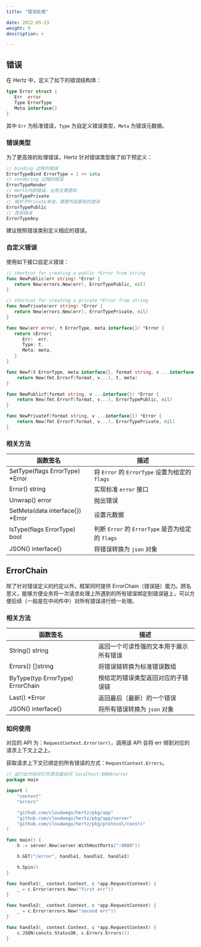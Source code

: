 ```yaml
---
title: "错误处理"

date: 2022-05-23
weight: 9
description: >

---
```


## 错误

在 Hertz 中，定义了如下的错误结构体：

```go
type Error struct {
   Err  error
   Type ErrorType
   Meta interface{}
}
```

其中 `Err` 为标准错误，`Type` 为自定义错误类型，`Meta` 为错误元数据。

### 错误类型

为了更高效的处理错误，Hertz 针对错误类型做了如下预定义：

```go
// binding 过程的错误
ErrorTypeBind ErrorType = 1 << iota
// rendering 过程的错误
ErrorTypeRender
// Hertz内部错误，业务无需感知
ErrorTypePrivate
// 相对于Private来说，需要外部感知的错误
ErrorTypePublic
// 其他错误
ErrorTypeAny
```

建议按照错误类别定义相应的错误。

### 自定义错误

使用如下接口自定义错误：

```go
// shortcut for creating a public *Error from string
func NewPublic(err string) *Error {
   return New(errors.New(err), ErrorTypePublic, nil)
}

// shortcut for creating a private *Error from string
func NewPrivate(err string) *Error {
   return New(errors.New(err), ErrorTypePrivate, nil)
}

func New(err error, t ErrorType, meta interface{}) *Error {
   return &Error{
      Err:  err,
      Type: t,
      Meta: meta,
   }
}

func Newf(t ErrorType, meta interface{}, format string, v ...interface{}) *Error {
	return New(fmt.Errorf(format, v...), t, meta)
}

func NewPublicf(format string, v ...interface{}) *Error {
	return New(fmt.Errorf(format, v...), ErrorTypePublic, nil)
}

func NewPrivatef(format string, v ...interface{}) *Error {
	return New(fmt.Errorf(format, v...), ErrorTypePrivate, nil)
}

```

### 相关方法

| 函数签名                         | 描述                                             |
| -------------------------------- | ------------------------------------------------ |
| SetType(flags ErrorType) *Error  | 将 `Error` 的 `ErrorType` 设置为给定的 `flags`   |
| Error() string                   | 实现标准 `error` 接口                            |
| Unwrap() error                   | 抛出错误                                         |
| SetMeta(data interface{}) *Error | 设置元数据                                       |
| IsType(flags ErrorType) bool     | 判断 `Error` 的 `ErrorType` 是否为给定的 `flags` |
| JSON() interface{}               | 将错误转换为 `json` 对象                           |

## ErrorChain

除了针对错误定义的约定以外，框架同时提供 ErrorChain（错误链）能力。顾名思义，能够方便业务将一次请求处理上所遇到的所有错误绑定到错误链上，可以方便后续（一般是在中间件中）对所有错误进行统一处理。

### 相关方法

| 函数签名                         | 描述                                   |
| -------------------------------- | -------------------------------------- |
| String() string                  | 返回一个可读性强的文本用于展示所有错误 |
| Errors() []string                | 将错误链转换为标准错误数组             |
| ByType(typ ErrorType) ErrorChain | 按给定的错误类型返回对应的子错误链     |
| Last() *Error                    | 返回最后（最新）的一个错误             |
| JSON() interface{}               | 将所有错误转换为 `json` 对象               |

### 如何使用

对应的 API 为：`RequestContext.Error(err)`，调用该 API 会将 err 绑到对应的请求上下文上之上。

获取请求上下文已绑定的所有错误的方式：`RequestContext.Errors`。

```go
// 运行此代码并打开游览器访问 localhost:8080/error
package main

import (
	"context"
	"errors"

	"github.com/cloudwego/hertz/pkg/app"
	"github.com/cloudwego/hertz/pkg/app/server"
	"github.com/cloudwego/hertz/pkg/protocol/consts"
)

func main() {
	h := server.New(server.WithHostPorts(":8080"))

	h.GET("/error", handle1, handle2, handle3)

	h.Spin()
}

func handle1(_ context.Context, c *app.RequestContext) {
	_ = c.Error(errors.New("first err"))
}

func handle2(_ context.Context, c *app.RequestContext) {
	_ = c.Error(errors.New("second err"))
}

func handle3(_ context.Context, c *app.RequestContext) {
    c.JSON(consts.StatusOK, c.Errors.Errors())
}
```
